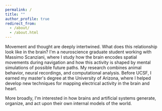 ```yaml
---
permalink: /
title: ""
author_profile: true
redirect_from: 
  - /about/
  - /about.html
---
```


Movement and thought are deeply intertwined. What does this relationship look like in the brain? I'm a neuroscience graduate student working with Massimo Scanziani, where I study how the brain encodes spatial movements during navigation and how this activity is shaped by mental simulations of possible future paths. My research combines animal behavior, neural recordings, and computational analysis. Before UCSF, I earned my master's degree at the University of Arizona, where I helped develop new techniques for mapping electrical activity in the brain and heart.

More broadly, I'm interested in how brains and artificial systems generate, organize, and act upon their own internal models of the world.

